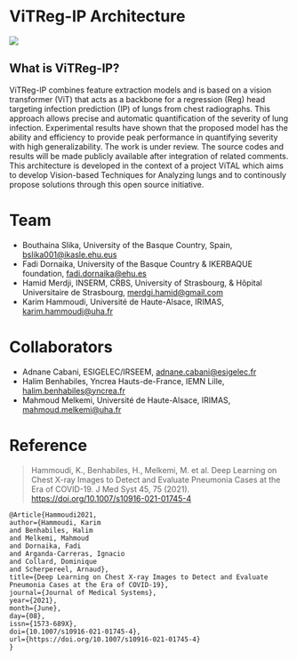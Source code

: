 # ViTReg-IP Architecture
![ ](https://github.com/bouthainas/ViTReg-IP/blob/main/ViTReg-IP.jpg)
## What is ViTReg-IP?
ViTReg-IP combines feature extraction models and is based on a vision transformer (ViT) that acts as a backbone for a regression (Reg) head targeting infection prediction (IP) of lungs from chest radiographs. This approach allows precise and automatic quantification of the severity of lung infection. Experimental results have shown that the proposed model has the ability and efficiency to provide peak performance in quantifying severity with high generalizability. The work is under review. The source codes and results will be made publicly available after integration of related comments. This architecture is developed in the context of a project ViTAL which aims to develop Vision-based Techniques for Analyzing lungs and to continously propose solutions through this open source initiative.

# Team
* Bouthaina Slika, University of the Basque Country, Spain, bslika001@ikasle.ehu.eus
* Fadi Dornaika, University of the Basque Country & IKERBAQUE foundation, fadi.dornaika@ehu.es
* Hamid Merdji, INSERM, CRBS, University of Strasbourg, & Hôpital Universitaire de Strasbourg, merdgi.hamid@gmail.com
* Karim Hammoudi, Université de Haute-Alsace, IRIMAS, karim.hammoudi@uha.fr

# Collaborators
* Adnane Cabani, ESIGELEC/IRSEEM, adnane.cabani@esigelec.fr
* Halim Benhabiles, Yncrea Hauts-de-France, IEMN Lille, halim.benhabiles@yncrea.fr
* Mahmoud Melkemi, Université de Haute-Alsace, IRIMAS, mahmoud.melkemi@uha.fr

# Reference
> Hammoudi, K., Benhabiles, H., Melkemi, M. et al. Deep Learning on Chest X-ray Images to Detect and Evaluate Pneumonia Cases at the Era of COVID-19. J Med Syst 45, 75 (2021). https://doi.org/10.1007/s10916-021-01745-4
```
@Article{Hammoudi2021,
author={Hammoudi, Karim
and Benhabiles, Halim
and Melkemi, Mahmoud
and Dornaika, Fadi
and Arganda-Carreras, Ignacio
and Collard, Dominique
and Scherpereel, Arnaud},
title={Deep Learning on Chest X-ray Images to Detect and Evaluate Pneumonia Cases at the Era of COVID-19},
journal={Journal of Medical Systems},
year={2021},
month={June},
day={08},
issn={1573-689X},
doi={10.1007/s10916-021-01745-4},
url={https://doi.org/10.1007/s10916-021-01745-4}
}
```
